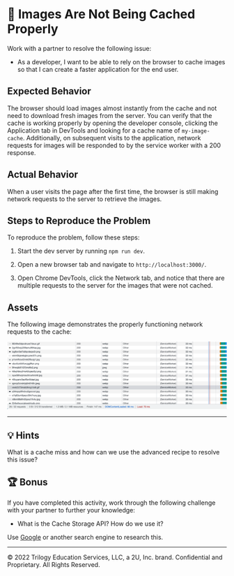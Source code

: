 # 🐛 Images Are Not Being Cached Properly

Work with a partner to resolve the following issue:

* As a developer, I want to be able to rely on the browser to cache images so that I can create a faster application for the end user.

## Expected Behavior

The browser should load images almost instantly from the cache and not need to download fresh images from the server. You can verify that the cache is working properly by opening the developer console, clicking the Application tab in DevTools and looking for a cache name of `my-image-cache`. Additionally, on subsequent visits to the application, network requests for images will be responded to by the service worker with a 200 response.

## Actual Behavior

When a user visits the page after the first time, the browser is still making network requests to the server to retrieve the images.

## Steps to Reproduce the Problem

To reproduce the problem, follow these steps:

1. Start the dev server by running `npm run dev`.

2. Open a new browser tab and navigate to `http://localhost:3000/`.

3. Open Chrome DevTools, click the Network tab, and notice that there are multiple requests to the server for the images that were not cached.

## Assets

The following image demonstrates the properly functioning network requests to the cache:

![Network tab of chrome based browser showing 200 status codes](./Images/network.png)

---

## 💡 Hints

What is a cache miss and how can we use the advanced recipe to resolve this issue?

## 🏆 Bonus

If you have completed this activity, work through the following challenge with your partner to further your knowledge:

* What is the Cache Storage API? How do we use it?

Use [Google](https://www.google.com) or another search engine to research this.

---
© 2022 Trilogy Education Services, LLC, a 2U, Inc. brand. Confidential and Proprietary. All Rights Reserved.
